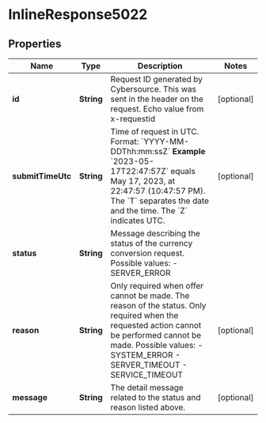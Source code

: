 
# InlineResponse5022

## Properties
Name | Type | Description | Notes
------------ | ------------- | ------------- | -------------
**id** | **String** | Request ID generated by Cybersource. This was sent in the header on the request. Echo value from x-requestid  |  [optional]
**submitTimeUtc** | **String** | Time of request in UTC. Format: &#x60;YYYY-MM-DDThh:mm:ssZ&#x60;  **Example** &#x60;2023-05-17T22:47:57Z&#x60; equals May 17, 2023, at 22:47:57 (10:47:57 PM). The &#x60;T&#x60; separates the date and the time. The &#x60;Z&#x60; indicates UTC.  |  [optional]
**status** | **String** | Message describing the status of the currency conversion request.   Possible values: - SERVER_ERROR | 
**reason** | **String** | Only required when offer cannot be made. The reason of the status. Only required when the requested action cannot be performed cannot be made.  Possible values: - SYSTEM_ERROR - SERVER_TIMEOUT - SERVICE_TIMEOUT  |  [optional]
**message** | **String** | The detail message related to the status and reason listed above.  |  [optional]



